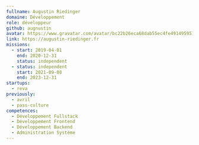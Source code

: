 ```yaml
---
fullname: Augustin Riedinger
domaine: Développement
role: développeur
github: augnustin
avatar: https://www.gravatar.com/avatar/bc22b26eca68dab55ec4fe491495951e?s=150
link: https://augustin-riedinger.fr
missions:
  - start: 2019-04-01
    end: 2020-12-31
    status: independent
  - status: independent
    start: 2021-09-08
    end: 2023-12-31
startups:
  - reva
previously:
  - avril
  - pass-culture
competences:
  - Développement Fullstack
  - Développement Frontend
  - Développement Backend
  - Administration Système
---
```

